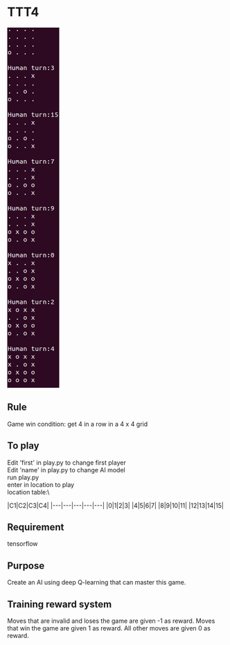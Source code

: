 # TTT4
![output_img](images/example.png)

Rule
------
Game win condition: get 4 in a row in a 4 x 4 grid

To play
------
Edit 'first' in play.py to change first player\
Edit 'name' in play.py to change AI model\
run play.py\
enter in location to play\
location table:\

|C1|C2|C3|C4|
|---|---|---|---|---|
|0|1|2|3|
|4|5|6|7|
|8|9|10|11|
|12|13|14|15|

Requirement
------
tensorflow

Purpose
------
Create an AI using deep Q-learning that can master this game.

Training reward system
------
Moves that are invalid and loses the game are given -1 as reward. Moves that win the game are given 1 as reward. All other moves are given 0 as reward.
